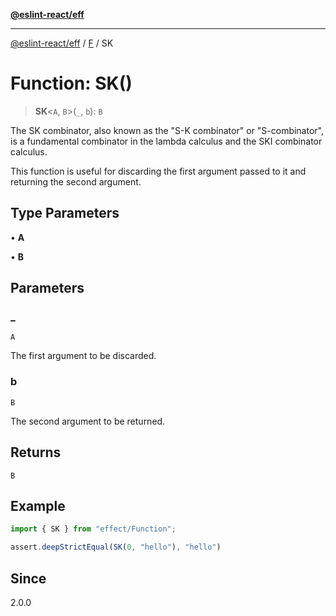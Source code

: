 [**@eslint-react/eff**](../../../README.md)

***

[@eslint-react/eff](../../../README.md) / [F](../README.md) / SK

# Function: SK()

> **SK**\<`A`, `B`\>(`_`, `b`): `B`

The SK combinator, also known as the "S-K combinator" or "S-combinator", is a fundamental combinator in the
lambda calculus and the SKI combinator calculus.

This function is useful for discarding the first argument passed to it and returning the second argument.

## Type Parameters

• **A**

• **B**

## Parameters

### \_

`A`

The first argument to be discarded.

### b

`B`

The second argument to be returned.

## Returns

`B`

## Example

```ts
import { SK } from "effect/Function";

assert.deepStrictEqual(SK(0, "hello"), "hello")
```

## Since

2.0.0
